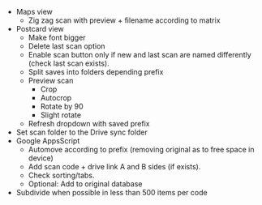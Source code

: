 - Maps view
    - Zig zag scan with preview + filename according to matrix
- Postcard view
    - Make font bigger
    - Delete last scan option
    - Enable scan button only if new and last scan are named differently (check last scan exists).
    - Split saves into folders depending prefix
    - Preview scan
        - Crop
        - Autocrop
        - Rotate by 90
        - Slight rotate
    - Refresh dropdown with saved prefix
- Set scan folder to the Drive sync folder
- Google AppsScript
    - Automove according to prefix (removing original as to free space in device)
    - Add scan code + drive link A and B sides (if exists).
    - Check sorting/tabs.
    - Optional: Add to original database
- Subdivide when possible in less than 500 items per code
